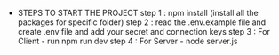 - STEPS TO START THE PROJECT
step 1 : npm install (install all the packages for specific folder)
step 2 : read the .env.example file and create .env file and add your secret and connection keys
step 3 : For Client - run npm run dev
step 4 : For Server - node server.js
